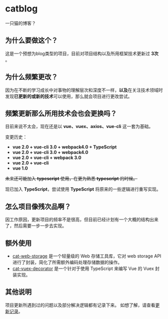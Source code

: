 # catblog
一只猫的博客？

## 为什么要做这个？
这是一个预想为blog类型的项目，目前对项目结构以及所用框架技术更新过 **3次** 。

## 为什么频繁更改？
因为在不断的学习成长中对事物的理解层次和深度不一样，**以及**在关注技术领域时发现**已更新的或新的技术**可以使用，那么就会项目进行更改尝试。

## 频繁更新那么所用技术会也会更换吗？
目前来说不太会，现在还是以 **vue、vuex、axios、vue-cli** 这一套为基础。

变更历史：
- **vue 2.0 + vue-cli 3.0 + webpack4.0 + TypeScript**
- **vue 2.0 + vue-cli 3.0 + webpack4.0**
- **vue 2.0 + vue-cli + webpack 3.0**
- **vue 2.0 + vue-cli**
- **vue 1.0**

<del>未来还可能加入 <strong>typescript</strong> 使用，在更为熟悉 <strong>typescript</strong> 的时候。</del>

现已加入 **TypeScript**，尝试使用 **TypeScript** 将原来的一些逻辑进行重写实现。

## 怎么项目像残次品啊？
因工作原因，更新项目的频率不是很高，但目前已经计划有一个大概的结构出来了，然后需要一步一步去实现。

## 额外使用
- [cat-web-storage](https://github.com/linxsbox/cat-web-storage) 是一个轻量级的 Web 存储工具库，它对 web storage API 进行了封装，简化了所需额外编码处理存储数据的操作。
- [cat-vuex-decorator](https://github.com/linxsbox/cat-vuex-decorator) 是一个针对于使用 TypeScript 来编写 Vue 的 Vuex 封装实现。

## 其他说明
项目更新所遇到过的问题以及部分解决逻辑都有记录下来。
如想了解，请查看[更新记录](./UPDATELOG.md)。